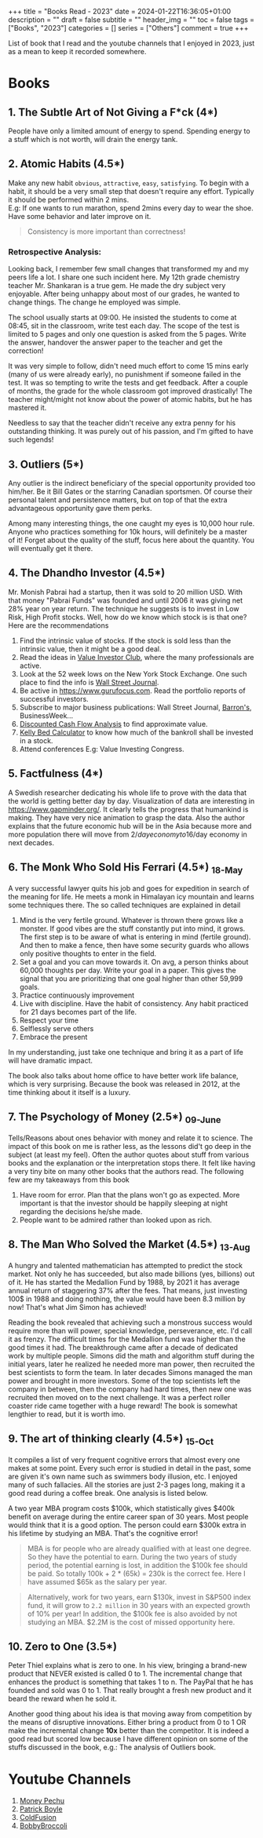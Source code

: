 +++
title = "Books Read - 2023"
date = 2024-01-22T16:36:05+01:00
description = ""
draft = false
subtitle = ""
header_img = ""
toc = false
tags = ["Books", "2023"]
categories = []
series = ["Others"]
comment = true
+++


List of book that I read and the youtube channels that I enjoyed in 2023, just as a mean to keep it recorded somewhere.  

# Books

## 1. The Subtle Art of Not Giving a F\*ck (4*)
People have only a limited amount of energy to spend. Spending energy to a stuff which is not worth, will drain the energy tank.  

## 2. Atomic Habits (4.5*)
Make any new habit `obvious`, `attractive`, `easy`, `satisfying`. To begin with a habit, it should be a very small step that doesn't require any effort. 
Typically it should be performed within 2 mins.  
E.g: If one wants to run marathon, spend 2mins every day to wear the shoe. Have some behavior and later improve on it.
> Consistency is more important than correctness!
### Retrospective Analysis:
Looking back, I remember few small changes that transformed my and my peers life a lot. I share one such incident here. 
My 12th grade chemistry teacher Mr. Shankaran is a true gem. 
He made the dry subject very enjoyable. After being unhappy about most of our grades, he wanted to change things. 
The change he employed was simple.  

The school usually starts at 09:00. He insisted the students to come at 08:45, sit in the classroom, write test each day. 
The scope of the test is limited to 5 pages and only one question is asked from the 5 pages. 
Write the answer, handover the answer paper to the teacher and get the correction!  

It was very simple to follow, didn't need much effort to come 15 mins early (many of us were already early), no punishment if someone failed in the test. 
It was so tempting to write the tests and get feedback. 
After a couple of months, the grade for the whole classroom got improved drastically! 
The teacher might/might not know about the power of atomic habits, but he has mastered it.  

Needless to say that the teacher didn't receive any extra penny for his outstanding thinking. 
It was purely out of his passion, and I'm gifted to have such legends!  

## 3. Outliers (5*)
Any outlier is the indirect beneficiary of the special opportunity provided too him/her. 
Be it Bill Gates or the starring Canadian sportsmen. 
Of course their personal talent and persistence matters, but on top of that the extra advantageous opportunity gave them perks.  

Among many interesting things, the one caught my eyes is 10,000 hour rule. 
Anyone who practices something for 10k hours, will definitely be a master of it! 
Forget about the quality of the stuff, focus here about the quantity. You will eventually get it there.  


## 4. The Dhandho Investor (4.5*)
Mr. Monish Pabrai had a startup, then it was sold to 20 million USD. 
With that money "Pabrai Funds" was founded and until 2006 it was giving net 28% year on year return. 
The technique he suggests is to invest in Low Risk, High Profit stocks. 
Well, how do we know which stock is is that one? Here are the recommendations

1. Find the intrinsic value of stocks. If the stock is sold less than the intrinsic value, then it might be a good deal. 
2. Read the ideas in [Value Investor Club](https://www.valueinvestorsclub.com/), where the many professionals are active.
3. Look at the 52 week lows on the  New York Stock Exchange. One such place to find the info is [Wall Street Journal](https://www.wsj.com/market-data/stocks/newfiftytwoweekhighsandlows).
4. Be active in https://www.gurufocus.com. Read the portfolio reports of successful investors.
5. Subscribe to major business publications: Wall Street Journal, [Barron's](https://www.barrons.com/articles/stocks-picks-alphabet-berkshire-hathaway-delta-51671234366), BusinessWeek...
6. [Discounted Cash Flow Analysis](https://www.investopedia.com/terms/d/dcf.asp) to find approximate value.
7. [Kelly Bed Calculator](https://dqydj.com/kelly-criterion-bet-calculator/) to know how much of the bankroll shall be invested in a stock.
8. Attend conferences E.g: Value Investing Congress.

## 5. Factfulness (4*)
A Swedish researcher dedicating his whole life to prove with the data that the world is getting better day by day. 
Visualization of data are interesting in https://www.gapminder.org/. 
It clearly tells the progress that humankind is making. 
They have very nice animation to grasp the data. 
Also the author explains that the future economic hub will be in the Asia because more and more population there will move from 2$/day economy to 16$/day economy in next decades.

## 6. The Monk Who Sold His Ferrari (4.5*) <sub>18-May<sub>
A very successful lawyer quits his job and goes for expedition in search of the meaning for life. 
He meets a monk in Himalayan icy mountain and learns some techniques there. 
The so called techniques are explained in detail

1. Mind is the very fertile ground. Whatever is thrown there grows like a monster. If good vibes are the stuff constantly put into mind, it grows. The first step is to be aware of what is entering in mind (fertile ground). And then to make a fence, then have some security guards who allows only positive thoughts to enter in the field. 
2. Set a goal and you can move towards it. On avg, a person thinks about 60,000 thoughts per day. Write your goal in a paper. This gives the signal that you are prioritizing that one goal higher than other 59,999 goals.
3. Practice continuously improvement
4. Live with discipline. Have the habit of consistency. Any habit practiced for 21 days becomes part of the life.
5. Respect your time
6. Selflessly serve others
7. Embrace the present

In my understanding, just take one technique and bring it as a part of life will have dramatic impact.
  
The book also talks about home office to have better work life balance, which is very surprising. 
Because the book was released in 2012, at the time thinking about it itself is a luxury.

## 7. The Psychology of Money (2.5*) <sub>09-June<sub>
Tells/Reasons about ones behavior with money and relate it to science. The impact of this book on me is rather less, as the lessons did't go deep in the subject (at least my feel). Often the author quotes about stuff from various books and the explanation or the interpretation stops there. It felt like having a very tiny bite on many other books that the authors read. The following few are my takeaways from this book

1. Have room for error. Plan that the plans won't go as expected. More important is that the investor should be happily sleeping at night regarding the decisions he/she made.
2. People want to be admired rather than looked upon as rich.

## 8. The Man Who Solved the Market (4.5*) <sub>13-Aug<sub>
A hungry and talented mathematician has attempted to predict the stock market. 
Not only he has succeeded, but also made billions (yes, billions) out of it. 
He has started the Medallion Fund by 1988, by 2021 it has average annual return of staggering 37% after the fees. 
That means, just investing 100$ in 1988 and doing nothing, the value would have been 8.3 million by now! 
That's what Jim Simon has achieved!
  
Reading the book revealed that achieving such a monstrous success would require more than will power, special knowledge, perseverance, etc. 
I'd call it as frenzy. 
The difficult times for the Medallion fund was higher than the good times it had. 
The breakthrough came after a decade of dedicated work by multiple people. 
Simons did the math and algorithm stuff during the initial years, later he realized he needed more man power, then recruited the best scientists to form the team. 
In later decades Simons managed the man power and brought in more investors. 
Some of the top scientists left the company in between, then the company had hard times, then new one was recruited then moved on to the next challenge. 
It was a perfect roller coaster ride came together with a huge reward! The book is somewhat lengthier to read, but it is worth imo.

## 9. The art of thinking clearly (4.5*) <sub>15-Oct<sub>
It compiles a list of very frequent cognitive errors that almost every one makes at some point. 
Every such error is studied in detail in the past, some are given it's own name such as swimmers body illusion, etc. 
I enjoyed many of such fallacies. 
All the stories are just 2-3 pages long, making it a good read during a coffee break. 
One analysis is listed below.
  
A two year MBA program costs $100k, which statistically gives $400k benefit on average during the entire career span of 30 years. 
Most people would think that it is a good option. 
The person could earn $300k extra in his lifetime by studying an MBA. 
That's the cognitive error!
  
> MBA is for people who are already qualified with at least one degree. 
> So they have the potential to earn. During the two years of study period, the potential earning is lost, in addition the $100k fee should be paid. 
> So totally 100k + 2 * (65k) = 230k is the correct fee. 
> Here I have assumed $65k as the salary per year.
  
> Alternatively, work for two years, earn $130k, invest in S&P500 index fund, it will grow to `2.2 million` in 30 years with an expected growth of 10% per year! 
> In addition, the $100k fee is also avoided by not studying an MBA. 
> $2.2M is the cost of missed opportunity here. 
  
## 10. Zero to One (3.5*)
Peter Thiel explains what is zero to one.
In his view, bringing a brand-new product that NEVER existed is called 0 to 1.
The incremental change that enhances the product is something that takes 1 to n.
The PayPal that he has founded and sold was 0 to 1.
That really brought a fresh new product and it beard the reward when he sold it.

Another good thing about his idea is that moving away from competition by the means of disruptive innovations.
Either bring a product from 0 to 1 OR make the incremental change **10x** better than the competitor.
It is indeed a good read but scored low because I have different opinion on some of the stuffs discussed in the book, e.g.: The analysis of Outliers book.

# Youtube Channels

1. [Money Pechu](https://www.youtube.com/@MoneyPechu)
2. [Patrick Boyle](https://www.youtube.com/@PBoyle)
3. [ColdFusion](https://www.youtube.com/@ColdFusion)
4. [ BobbyBroccoli ](https://www.youtube.com/@BobbyBroccoli)
